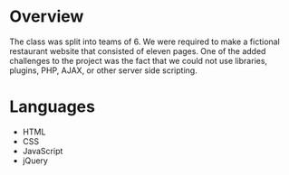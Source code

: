 # Overview
The class was split into teams of 6. We were required to make a fictional restaurant website that consisted of eleven pages. One of the added challenges to the project was the fact that we could not use libraries, plugins, PHP, AJAX, or other server side scripting.

# Languages
- HTML
- CSS
- JavaScript
- jQuery
